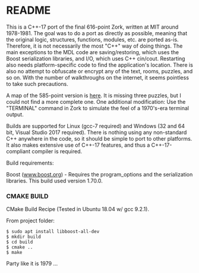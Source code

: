 # README #

This is a C++-17 port of the final 616-point Zork, written at MIT around 1978-1981. The goal was to do a port
as directly as possible, meaning that the original logic, structures, functions, modules, etc. are
ported as-is. Therefore, it is not necessarily the most "C++" way of doing things. The main exceptions 
to the MDL code are saving/restoring, which uses the Boost serialization libraries,
and I/O, which uses C++ cin/cout. Restarting also needs platform-specific code to find the application's
location. There is also no attempt
to obfuscate or encrypt any of the text, rooms, puzzles, and so on. With the number of walkthroughs on the
internet, it seems pointless to take such precautions.

A map of the 585-point version is [here](https://2warpstoneptune.com/2015/05/13/hand-drawn-dungeon-map-1979-1981/).
It is missing three puzzles, but I could not find a more complete one.
One additional modification: Use the "TERMINAL" command in Zork to simulate the feel of a 1970's-era
terminal output.

Builds are supported for Linux (gcc-7 required) and Windows (32 and 64 bit, Visual Studio 2017 required).
There is nothing using any non-standard C++ anywhere in the code, so it should be simple to port to other
platforms. It also makes extensive use of C++-17 features, and thus a C++-17-compliant compiler
is required. 

Build requirements:

Boost (www.boost.org) - Requires the program\_options and the serialization libraries. This build used
version 1.70.0.

### CMAKE BUILD
CMake Build Recipe (Tested in Ubuntu 18.04 w/ gcc 9.2.1).  

From project folder:
```
$ sudo apt install libboost-all-dev
$ mkdir build
$ cd build
$ cmake ..
$ make
```
Party like it is 1979 ...

